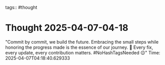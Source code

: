 tags:: #thought

# Thought 2025-04-07-04-18
"Commit by commit, we build the future. Embracing the small steps while honoring the progress made is the essence of our journey. 🚀 Every fix, every update, every contribution matters. #NoHashTagsNeeded 😌"
Time: 2025-04-07T04:18:40.629333
